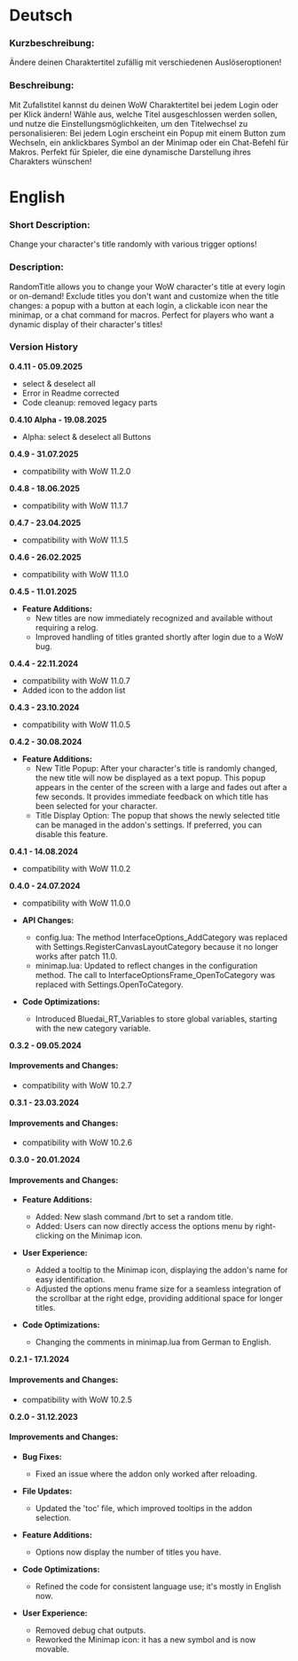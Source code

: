 # Deutsch

### Kurzbeschreibung:
Ändere deinen Charaktertitel zufällig mit verschiedenen Auslöseroptionen!

### Beschreibung:
Mit Zufallstitel kannst du deinen WoW Charaktertitel bei jedem Login oder per Klick ändern! Wähle aus, welche Titel ausgeschlossen werden sollen, und nutze die Einstellungsmöglichkeiten, um den Titelwechsel zu personalisieren: Bei jedem Login erscheint ein Popup mit einem Button zum Wechseln, ein anklickbares Symbol an der Minimap oder ein Chat-Befehl für Makros. Perfekt für Spieler, die eine dynamische Darstellung ihres Charakters wünschen!

# English

### Short Description:
Change your character's title randomly with various trigger options!

### Description:
RandomTitle allows you to change your WoW character's title at every login or on-demand! Exclude titles you don't want and customize when the title changes: a popup with a button at each login, a clickable icon near the minimap, or a chat command for macros. Perfect for players who want a dynamic display of their character's titles!


### Version History

**0.4.11 - 05.09.2025**
- select & deselect all 
- Error in Readme corrected
- Code cleanup: removed legacy parts

**0.4.10 Alpha - 19.08.2025**
- Alpha: select & deselect all Buttons

**0.4.9 - 31.07.2025**
- compatibility with WoW 11.2.0

**0.4.8 - 18.06.2025**
- compatibility with WoW 11.1.7

**0.4.7 - 23.04.2025**
- compatibility with WoW 11.1.5

**0.4.6 - 26.02.2025**
- compatibility with WoW 11.1.0

**0.4.5 - 11.01.2025**
- **Feature Additions:**
  - New titles are now immediately recognized and available without requiring a relog.
  - Improved handling of titles granted shortly after login due to a WoW bug.

**0.4.4 - 22.11.2024**
- compatibility with WoW 11.0.7
- Added icon to the addon list

**0.4.3 - 23.10.2024**
- compatibility with WoW 11.0.5

**0.4.2 - 30.08.2024**
- **Feature Additions:**
  - New Title Popup: After your character's title is randomly changed, the new title will now be displayed as a text popup. This popup appears in the center of the screen with a large and fades out after a few seconds. It provides immediate feedback on which title has been selected for your character.
  - Title Display Option: The popup that shows the newly selected title can be managed in the addon's settings. If preferred, you can disable this feature.

**0.4.1 - 14.08.2024**
- compatibility with WoW 11.0.2

**0.4.0 - 24.07.2024**
- compatibility with WoW 11.0.0

- **API Changes:**
  - config.lua: The method InterfaceOptions_AddCategory was replaced with Settings.RegisterCanvasLayoutCategory because it no longer works after patch 11.0.
  - minimap.lua: Updated to reflect changes in the configuration method. The call to InterfaceOptionsFrame_OpenToCategory was replaced with Settings.OpenToCategory.

- **Code Optimizations:**
  - Introduced Bluedai_RT_Variables to store global variables, starting with the new category variable.

**0.3.2 - 09.05.2024**

#### Improvements and Changes:
- compatibility with WoW 10.2.7

**0.3.1 - 23.03.2024**

#### Improvements and Changes:
- compatibility with WoW 10.2.6

**0.3.0 - 20.01.2024**

#### Improvements and Changes:
- **Feature Additions:**
  - Added: New slash command /brt to set a random title.
  - Added: Users can now directly access the options menu by right-clicking on the Minimap icon.

- **User Experience:**
  - Added a tooltip to the Minimap icon, displaying the addon's name for easy identification.
  - Adjusted the options menu frame size for a seamless integration of the scrollbar at the right edge, providing additional space for longer titles.

- **Code Optimizations:**
  - Changing the comments in minimap.lua from German to English.

**0.2.1 - 17.1.2024**

#### Improvements and Changes:
- compatibility with WoW 10.2.5

**0.2.0 - 31.12.2023**

#### Improvements and Changes:
- **Bug Fixes:**
  - Fixed an issue where the addon only worked after reloading.

- **File Updates:**
  - Updated the 'toc' file, which improved tooltips in the addon selection.

- **Feature Additions:**
  - Options now display the number of titles you have.

- **Code Optimizations:**
  - Refined the code for consistent language use; it's mostly in English now.

- **User Experience:**
  - Removed debug chat outputs.
  - Reworked the Minimap icon: it has a new symbol and is now movable.
